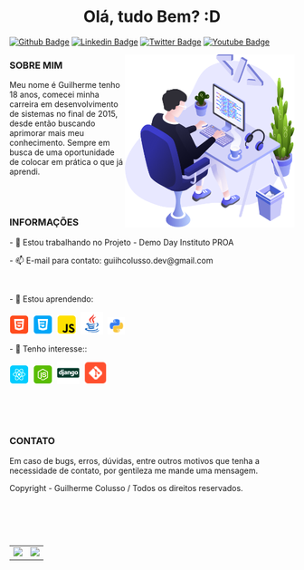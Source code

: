 <h1  align="center"> Olá, tudo Bem? :D</h1>

[![Github Badge](https://img.shields.io/badge/-Github-000?style=flat-square&logo=Github&logoColor=white&link=https://github.com/guiihcolusso)](https://github.com/guiihcolusso)
[![Linkedin Badge](https://img.shields.io/badge/-LinkedIn-blue?style=flat-square&logo=Linkedin&logoColor=white&link=https://www.linkedin.com/in/guiihpcolusso/)](https://www.linkedin.com/in/guiihpcolusso/)
[![Twitter Badge](https://img.shields.io/badge/-Twitter-1ca0f1?style=flat-square&labelColor=1ca0f1&logo=twitter&logoColor=white&link=https://twitter.com/guiihcolusso)](https://twitter.com/guiihcolusso)
[![Youtube Badge](https://img.shields.io/badge/-YouTube-ff0000?style=flat-square&labelColor=ff0000&logo=youtube&logoColor=white&link=https://www.youtube.com/c/MasTeer404)](https://www.youtube.com/c/MasTeer404)

<img align="right" src="https://raw.githubusercontent.com/guiihcolusso/guiihcolusso/main/icons/user.png" width="300"/>

### SOBRE MIM

<p>Meu nome é Guilherme tenho 18 anos, comecei minha carreira em desenvolvimento de sistemas no final de 2015, desde então buscando aprimorar mais meu conhecimento. Sempre em busca de uma oportunidade de colocar em prática o que já aprendi.</p>

<br><br>

### INFORMAÇÕES


<p>- 🔭 Estou trabalhando no Projeto -  Demo Day Instituto PROA</p>
<p>- 📫 E-mail para contato: guiihcolusso.dev@gmail.com</p>
<br>
<p>- 🌱 Estou aprendendo:</p> <p align="left">
  <!-- HTML Icon -->
  <img src="https://raw.githubusercontent.com/guiihcolusso/guiihcolusso/main/icons/html.png">&nbsp;
  <!-- CSS Icon -->
  <img src="https://raw.githubusercontent.com/guiihcolusso/guiihcolusso/main/icons/css.png">&nbsp;
  <!-- JS Icon -->
  <img src="https://raw.githubusercontent.com/guiihcolusso/guiihcolusso/main/icons/js.png">&nbsp;
  <!-- Java Icon -->
  <img height='40' src="https://raw.githubusercontent.com/guiihcolusso/guiihcolusso/main/icons/java.png">&nbsp;
  <!-- Python Icon -->
  <img height='30' src="https://raw.githubusercontent.com/guiihcolusso/guiihcolusso/main/icons/python.png">&nbsp;
  
</p>
<p>- 🌱 Tenho interesse::</p>

<p align="left">
  <!-- React.JS Icon -->
  <img src="https://raw.githubusercontent.com/guiihcolusso/guiihcolusso/main/icons/react.png">&nbsp;
  <!-- Node Icon -->
  <img src="https://raw.githubusercontent.com/guiihcolusso/guiihcolusso/main/icons/nodejs.png">&nbsp;
  <!-- django Icon -->
  <img height='40' src="https://raw.githubusercontent.com/guiihcolusso/guiihcolusso/main/icons/django.png">&nbsp;
  <!-- Git Icon -->
  <img height='40' src="https://raw.githubusercontent.com/guiihcolusso/guiihcolusso/main/icons/git.png">&nbsp;  
</p>

<br><br><br>

### CONTATO

<p>Em caso de bugs, erros, dúvidas, entre outros motivos que tenha a necessidade de contato, por gentileza me mande uma mensagem.</p>

<p>Copyright - Guilherme Colusso / Todos os direitos reservados.</p>

<br><br><br>

<table align='left'>
  <row>
    <td>
     <!-- Card -->
      <img height='150' src='https://github-readme-stats.vercel.app/api/top-langs/?username=guiihcolusso&layout=compact&theme=dark'>
    </td>
    <td>
      <img height='150' src='https://github-readme-stats.vercel.app/api?username=guiihcolusso&show_icons=true&theme=dark'>
    </td>
  </row>
</table>

<br><br><br><br><br><br><br><br>
